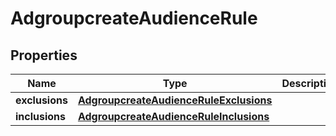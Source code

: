 # AdgroupcreateAudienceRule

## Properties
Name | Type | Description | Notes
------------ | ------------- | ------------- | -------------
**exclusions** | [**AdgroupcreateAudienceRuleExclusions**](AdgroupcreateAudienceRuleExclusions.md) |  |  [optional]
**inclusions** | [**AdgroupcreateAudienceRuleInclusions**](AdgroupcreateAudienceRuleInclusions.md) |  |  [optional]
